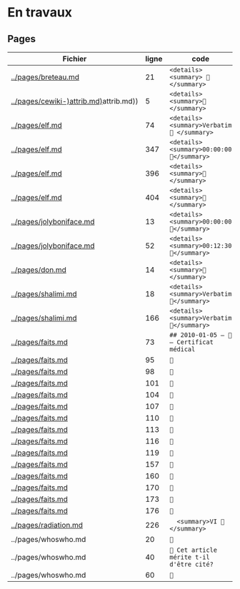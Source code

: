 # En travaux

## Pages
|Fichier                                 |ligne| code                                   |
|----------------------------------------|-----|----------------------------------------|
|[../pages/breteau.md](../pages/breteau.md)|21|`<details><summary> 🚧 </summary>`|
|[../pages/cewiki-)attrib.md)](../pages/cewiki-)attrib.md))|5|`<details><summary>🚧</summary>`|
|[../pages/elf.md](../pages/elf.md)|74|`<details><summary>Verbatim 🚧 </summary>`|
|[../pages/elf.md](../pages/elf.md)|347|`<details><summary>00:00:00 🚧</summary>`|
|[../pages/elf.md](../pages/elf.md)|396|`<details><summary>🚧 </summary>`|
|[../pages/elf.md](../pages/elf.md)|404|`<details><summary>🚧 </summary>`|
|[../pages/jolyboniface.md](../pages/jolyboniface.md)|13|`<details><summary>00:00:00 🚧</summary>`|
|[../pages/jolyboniface.md](../pages/jolyboniface.md)|52|`<details><summary>00:12:30 🚧</summary>`|
|[../pages/don.md](../pages/don.md)|14|`<details><summary>🚧</summary>`|
|[../pages/shalimi.md](../pages/shalimi.md)|18|`<details><summary>Verbatim 🚧</summary>`|
|[../pages/shalimi.md](../pages/shalimi.md)|166|`<details><summary>Verbatim 🚧</summary>`|
|[../pages/faits.md](../pages/faits.md)|73|`## 2010-01-05 — 🚧 — Certificat médical`|
|[../pages/faits.md](../pages/faits.md)|95|`🚧`|
|[../pages/faits.md](../pages/faits.md)|98|`🚧`|
|[../pages/faits.md](../pages/faits.md)|101|`🚧`|
|[../pages/faits.md](../pages/faits.md)|104|`🚧`|
|[../pages/faits.md](../pages/faits.md)|107|`🚧`|
|[../pages/faits.md](../pages/faits.md)|110|`🚧`|
|[../pages/faits.md](../pages/faits.md)|113|`🚧`|
|[../pages/faits.md](../pages/faits.md)|116|`🚧`|
|[../pages/faits.md](../pages/faits.md)|119|`🚧`|
|[../pages/faits.md](../pages/faits.md)|157|`🚧`|
|[../pages/faits.md](../pages/faits.md)|160|`🚧`|
|[../pages/faits.md](../pages/faits.md)|170|`🚧`|
|[../pages/faits.md](../pages/faits.md)|173|`🚧`|
|[../pages/faits.md](../pages/faits.md)|176|`🚧`|
|[../pages/radiation.md](../pages/radiation.md)|226|`  <summary>VI 🚧 </summary>`|
|../pages/whoswho.md|20|`🚧`|
|../pages/whoswho.md|40|`🚧 Cet article mérite t-il d'être cité?`|
|../pages/whoswho.md|60|`🚧`|
